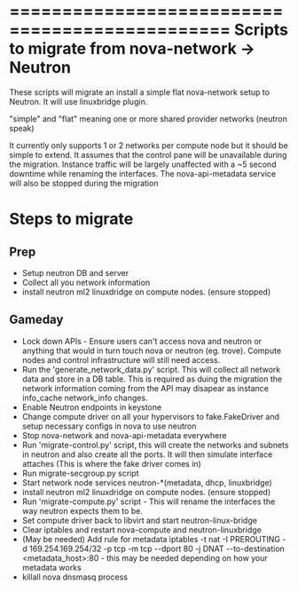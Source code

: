 ===============================================
Scripts to migrate from nova-network -> Neutron
===============================================

These scripts will migrate an install a simple flat nova-network setup to Neutron.
It will use linuxbridge plugin.

"simple" and "flat" meaning one or more shared provider networks (neutron speak)

It currently only supports 1 or 2 networks per compute node but it should be simple to extend.
It assumes that the control pane will be unavailable during the migration. 
Instance traffic will be largely unaffected with a ~5 second downtime while renaming
the interfaces. The nova-api-metadata service will also be stopped during the migration

Steps to migrate
================

Prep
----

* Setup neutron DB and server
* Collect all you network information
* install neutron ml2 linuxdridge on compute nodes. (ensure stopped)

Gameday
-------
* Lock down APIs - Ensure users can't access nova and neutron or anything that would in turn touch nova or neutron (eg. trove). Compute nodes and control infrastructure will still need access.
* Run the 'generate_network_data.py' script. This will collect all network data and store in a DB table. This is required as duing the migration the network information coming from the API may disapear as instance info_cache network_info changes.
* Enable Neutron endpoints in keystone
* Change compute driver on all your hypervisors to fake.FakeDriver and setup necessary configs in nova to use neutron
* Stop nova-network and nova-api-metadata everywhere
* Run 'migrate-control.py' script, this will create the networks and subnets in neutron and also create all the ports. It will then simulate interface attaches (This is where the fake driver comes in)
* Run migrate-secgroup.py script
* Start network node services neutron-*(metadata, dhcp, linuxbridge)
* install neutron ml2 linuxdridge on compute nodes. (ensure stopped)
* Run 'migrate-compute.py' script - This will rename the interfaces the way neutron expects them to be.
* Set compute driver back to libvirt and start neutron-linux-bridge
* Clear iptables and restart nova-compute and neutron-linuxbridge
* (May be needed) Add rule for metadata iptables -t nat -I PREROUTING -d 169.254.169.254/32 -p tcp -m tcp --dport 80 -j DNAT --to-destination <metadata_host>:80 - this may be needed depending on how your metadata works
* killall nova dnsmasq process
